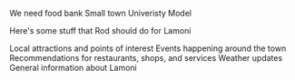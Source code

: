 We need food bank
Small town
Univeristy Model

Here's some stuff that Rod should do for Lamoni

Local attractions and points of interest
Events happening around the town
Recommendations for restaurants, shops, and services
Weather updates
General information about Lamoni